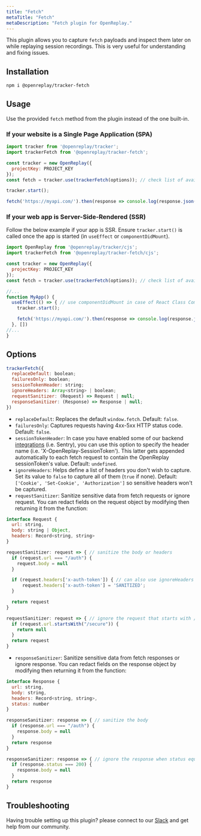```yaml
---
title: "Fetch"
metaTitle: "Fetch"
metaDescription: "Fetch plugin for OpenReplay."
---
```


This plugin allows you to capture `fetch` payloads and inspect them later on while replaying session recordings. This is very useful for understanding and fixing issues.

## Installation

```bash
npm i @openreplay/tracker-fetch
```

## Usage

Use the provided `fetch` method from the plugin instead of the one built-in.

### If your website is a Single Page Application (SPA)

```js
import tracker from '@openreplay/tracker';
import trackerFetch from '@openreplay/tracker-fetch';

const tracker = new OpenReplay({
  projectKey: PROJECT_KEY
});
const fetch = tracker.use(trackerFetch(options)); // check list of available options below

tracker.start();

fetch('https://myapi.com/').then(response => console.log(response.json()));
```

### If your web app is Server-Side-Rendered (SSR)

Follow the below example if your app is SSR. Ensure `tracker.start()` is called once the app is started (in `useEffect` or `componentDidMount`).

```js
import OpenReplay from '@openreplay/tracker/cjs';
import trackerFetch from '@openreplay/tracker-fetch/cjs';

const tracker = new OpenReplay({
  projectKey: PROJECT_KEY
});
const fetch = tracker.use(trackerFetch(options)); // check list of available options below

//...
function MyApp() {
  useEffect(() => { // use componentDidMount in case of React Class Component
    tracker.start();

    fetch('https://myapi.com/').then(response => console.log(response.json()));
  }, [])
//...
}

```

## Options

```js
trackerFetch({
  replaceDefault: boolean;
  failuresOnly: boolean;
  sessionTokenHeader: string;
  ignoreHeaders: Array<string> | boolean;
  requestSanitizer: (Request) => Request | null;
  responseSanitizer: (Response) => Response | null;
})
```

- `replaceDefault`: Replaces the default `window.fetch`. Default: `false`.
- `failuresOnly`: Captures requests having 4xx-5xx HTTP status code. Default: `false`.
- `sessionTokenHeader`: In case you have enabled some of our backend [integrations](/integrations) (i.e. Sentry), you can use this option to specify the header name (i.e. 'X-OpenReplay-SessionToken'). This latter gets appended automatically to each fetch request to contain the OpenReplay sessionToken's value. Default: `undefined`.
- `ignoreHeaders`: Helps define a list of headers you don't wish to capture. Set its value to `false` to capture all of them (`true` if none). Default: `['Cookie', 'Set-Cookie', 'Authorization']` so sensitive headers won't be captured.
- `requestSanitizer`: Sanitize sensitive data from fetch requests or ignore request. You can redact fields on the request object by modifying then returning it from the function:

```js
interface Request {
  url: string,
  body: string | Object,
  headers: Record<string, string>
}

requestSanitizer: request => { // sanitize the body or headers
  if (request.url === "/auth") {
    request.body = null
  }

  if (request.headers['x-auth-token']) { // can also use ignoreHeaders option instead
      request.headers['x-auth-token'] = 'SANITIZED';
  }

  return request
}

requestSanitizer: request => { // ignore the request that starts with /secure
  if (request.url.startsWith("/secure")) {
    return null
  }
  return request
}
```

- `responseSanitizer`: Sanitize sensitive data from fetch responses or ignore response. You can redact fields on the response object by modifying then returning it from the function:

```js
interface Response {
  url: string,
  body: string,
  headers: Record<string, string>,
  status: number
}

responseSanitizer: response => { // sanitize the body
  if (response.url === "/auth") {
    response.body = null
  }
  return response
}

responseSanitizer: response => { // ignore the response when status equals 200
  if (response.status === 200) {
    response.body = null
  }
  return response
}
```

## Troubleshooting

Having trouble setting up this plugin? please connect to our [Slack](https://slack.openreplay.com) and get help from our community.